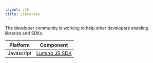 ```yaml
---
layout: rsk
title: Libraries
---
```


The developer community is working to help other developers enabling libraries and SDKs.

<table class="table">
  <thead>
    <tr>
      <th scope="col">Platform</th>
      <th scope="col">Component</th>
    </tr>
  </thead>
  <tbody>
    <tr>
      <td scope="row">Javascript</td>
      <td>
        <a href="/rif/lumino/libraries/lumino-js/">Lumino JS SDK</a>
      </td>
    </tr>
  </tbody>
</table>